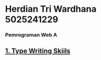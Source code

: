 <h1>
Herdian Tri Wardhana<br>
5025241229
</h1>

### __Pemrograman Web A__

## [1. Type Writing Skiils](https://github.com/herdiantwd/Pemrograman-Web-A/tree/7391eea88ed147b1eacd56b6f509f3e1dc8657b2/Type%20Writing%20Skiils)

